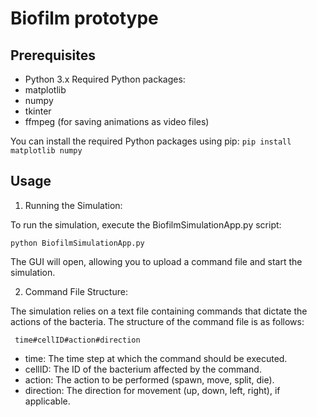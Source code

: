 
# Biofilm prototype

## Prerequisites
- Python 3.x
Required Python packages:
- matplotlib
- numpy
- tkinter
- ffmpeg (for saving animations as video files)

You can install the required Python packages using pip:
``` pip install matplotlib numpy ```

## Usage

1. Running the Simulation:

To run the simulation, execute the BiofilmSimulationApp.py script:

``` python BiofilmSimulationApp.py ``` 

The GUI will open, allowing you to upload a command file and start the simulation.

2. Command File Structure:

The simulation relies on a text file containing commands that dictate the actions of the bacteria. The structure of the command file is as follows:

```  time#cellID#action#direction ``` 

- time: The time step at which the command should be executed.
- cellID: The ID of the bacterium affected by the command.
- action: The action to be performed (spawn, move, split, die).
- direction: The direction for movement (up, down, left, right), if applicable.


